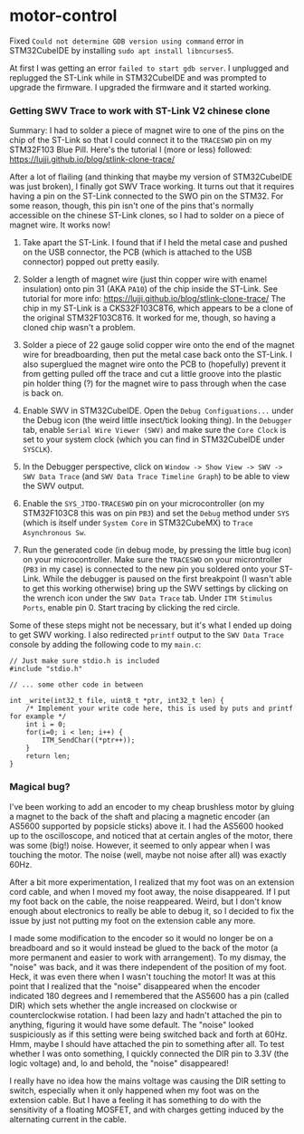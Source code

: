 # motor-control

Fixed `Could not determine GDB version using command` error in STM32CubeIDE by installing `sudo apt install libncurses5`.

At first I was getting an error `failed to start gdb server`. I unplugged and replugged the ST-Link while in STM32CubeIDE and was prompted to upgrade the firmware. I upgraded the firmware and it started working.

### Getting SWV Trace to work with ST-Link V2 chinese clone

Summary: I had to solder a piece of magnet wire to one of the pins on the chip of the ST-Link so that I could connect it to the `TRACESWO` pin on my STM32F103 Blue Pill. Here's the tutorial I (more or less) followed: https://lujji.github.io/blog/stlink-clone-trace/

After a lot of flailing (and thinking that maybe my version of STM32CubeIDE was just broken), I finally got SWV Trace working. It turns out that it requires having a pin on the ST-Link connected to the SWO pin on the STM32. For some reason, though, this pin isn't one of the pins that's normally accessible on the chinese ST-Link clones, so I had to solder on a piece of magnet wire. It works now!

1. Take apart the ST-Link. I found that if I held the metal case and pushed on the USB connector, the PCB (which is attached to the USB connector) popped out pretty easily.

2. Solder a length of magnet wire (just thin copper wire with enamel insulation) onto pin 31 (AKA `PA10`) of the chip inside the ST-Link. See tutorial for more info: https://lujji.github.io/blog/stlink-clone-trace/ The chip in my ST-Link is a CKS32F103C8T6, which appears to be a clone of the original STM32F103C8T6. It worked for me, though, so having a cloned chip wasn't a problem.

3. Solder a piece of 22 gauge solid copper wire onto the end of the magnet wire for breadboarding, then put the metal case back onto the ST-Link. I also superglued the magnet wire onto the PCB to (hopefully) prevent it from getting pulled off the trace and cut a little groove into the plastic pin holder thing (?) for the magnet wire to pass through when the case is back on.

4. Enable SWV in STM32CubeIDE. Open the `Debug Configuations...` under the Debug icon (the weird little insect/tick looking thing). In the `Debugger` tab, enable `Serial Wire Viewer (SWV)` and make sure the `Core Clock` is set to your system clock (which you can find in STM32CubeIDE under `SYSCLK`). 

5. In the Debugger perspective, click on `Window -> Show View -> SWV -> SWV Data Trace` (and `SWV Data Trace Timeline Graph`) to be able to view the SWV output.

6. Enable the `SYS_JTDO-TRACESWO` pin on your microcontroller (on my STM32F103C8 this was on pin `PB3`) and set the `Debug` method under `SYS` (which is itself under `System Core` in STM32CubeMX) to `Trace Asynchronous Sw`.

7. Run the generated code (in debug mode, by pressing the little bug icon) on your microcontroller. Make sure the `TRACESWO` on your microntroller (`PB3` in my case) is connected to the new pin you soldered onto your ST-Link. While the debugger is paused on the first breakpoint (I wasn't able to get this working otherwise) bring up the SWV settings by clicking on the wrench icon under the `SWV Data Trace` tab. Under `ITM Stimulus Ports`, enable pin 0. Start tracing by clicking the red circle.

Some of these steps might not be necessary, but it's what I ended up doing to get SWV working. I also redirected `printf` output to the `SWV Data Trace` console by adding the following code to my `main.c`:

```
// Just make sure stdio.h is included
#include "stdio.h"

// ... some other code in between

int _write(int32_t file, uint8_t *ptr, int32_t len) {
	/* Implement your write code here, this is used by puts and printf for example */
	int i = 0;
	for(i=0; i < len; i++) {
		ITM_SendChar((*ptr++));
	}
	return len;
}
```

### Magical bug?

I've been working to add an encoder to my cheap brushless motor by gluing a magnet to the back of the shaft and placing a magnetic encoder (an AS5600 supported by popsicle sticks) above it. I had the AS5600 hooked up to the oscilloscope, and noticed that at certain angles of the motor, there was some (big!) noise. However, it seemed to only appear when I was touching the motor. The noise (well, maybe not noise after all) was exactly 60Hz.

After a bit more experimentation, I realized that my foot was on an extension cord cable, and when I moved my foot away, the noise disappeared. If I put my foot back on the cable, the noise reappeared. Weird, but I don't know enough about electronics to really be able to debug it, so I decided to fix the issue by just not putting my foot on the extension cable any more.

I made some modification to the encoder so it would no longer be on a breadboard and so it would instead be glued to the back of the motor (a more permanent and easier to work with arrangement). To my dismay, the "noise" was back, and it was there independent of the position of my foot. Heck, it was even there when I wasn't touching the motor! It was at this point that I realized that the "noise" disappeared when the encoder indicated 180 degrees and I remembered that the AS5600 has a pin (called DIR) which sets whether the angle increased on clockwise or counterclockwise rotation. I had been lazy and hadn't attached the pin to anything, figuring it would have some default. The "noise" looked suspiciously as if this setting were being switched back and forth at 60Hz. Hmm, maybe I should have attached the pin to something after all. To test whether I was onto something, I quickly connected the DIR pin to 3.3V (the logic voltage) and, lo and behold, the "noise" disappeared!

I really have no idea how the mains voltage was causing the DIR setting to switch, especially when it only happened when my foot was on the extension cable. But I have a feeling it has something to do with the sensitivity of a floating MOSFET, and with charges getting induced by the alternating current in the cable.
